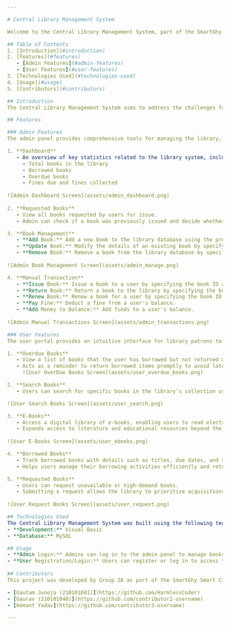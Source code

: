 ```yaml
---

# Central Library Management System

Welcome to the Central Library Management System, part of the SmartGhy Smart City Management System for Guwahati (Group 2A). This modern library management system is designed to streamline the management of a library’s resources and provide an efficient way for both administrators and users to manage and access library services. 

## Table of Contents
1. [Introduction](#introduction)
2. [Features](#features)
   - [Admin Features](#admin-features)
   - [User Features](#user-features)
3. [Technologies Used](#technologies-used)
4. [Usage](#usage)
5. [Contributors](#contributors)

## Introduction
The Central Library Management System aims to address the challenges faced by both library administrators and users in managing and accessing library resources. Whether it's tracking overdue books, managing requests for unavailable books, or enabling users to access a wide range of e-books, this system modernizes and streamlines the entire process. This system offers features for both administrators (admins) and users, ensuring that the library is managed efficiently while users can easily access the resources they need.

## Features

### Admin Features
The admin panel provides comprehensive tools for managing the library, its resources, and user interactions.

1. **Dashboard**
   - An overview of key statistics related to the library system, including:
     - Total books in the library
     - Borrowed books
     - Overdue books
     - Fines due and fines collected
     
![Admin Dashboard Screen](assets/admin_dashboard.png)
     
2. **Requested Books**
   - View all books requested by users for issue.
   - Admin can check if a book was previously issued and decide whether to approve or deny the current request.

3. **Book Management**
   - **Add Book:** Add a new book to the library database using the provided book details.
   - **Update Book:** Modify the details of an existing book by specifying the book ID.
   - **Remove Book:** Remove a book from the library database by specifying the book ID.
   
![Admin Book Management Screen](assets/admin_manage.png)

4. **Manual Transaction**
   - **Issue Book:** Issue a book to a user by specifying the book ID and user ID.
   - **Return Book:** Return a book to the library by specifying the book ID and user ID.
   - **Renew Book:** Renew a book for a user by specifying the book ID and user ID.
   - **Pay Fine:** Deduct a fine from a user's balance.
   - **Add Money to Balance:** Add funds to a user's balance.
   
![Admin Manual Transactions Screen](assets/admin_transactions.png)

### User Features
The user portal provides an intuitive interface for library patrons to manage their interactions with the library.

1. **Overdue Books**
   - View a list of books that the user has borrowed but not returned within the specified timeframe.
   - Acts as a reminder to return borrowed items promptly to avoid late fees or penalties.
     ![User OverDue Books Screen](assets/user_overdue_books.png)

2. **Search Books**
   - Users can search for specific books in the library’s collection using various search criteria, such as title, author, genre, or keywords.

![User Search Books Screen](assets/user_search.png)

3. **E-Books**
   - Access a digital library of e-books, enabling users to read electronic versions of books on different devices.
   - Expands access to literature and educational resources beyond the physical library.
     
![User E-Books Screen](assets/user_ebooks.png)

4. **Borrowed Books**
   - Track borrowed books with details such as titles, due dates, and status.
   - Helps users manage their borrowing activities efficiently and return books on time.

5. **Requested Books**
   - Users can request unavailable or high-demand books.
   - Submitting a request allows the library to prioritize acquisitions and fulfill user demands, enhancing the overall user experience.
     
![User Request Books Screen](assets/user_request.png)

## Technologies Used
The Central Library Management System was built using the following technologies:
- **Development:** Visual Basic
- **Database:** MySQL

## Usage
- **Admin Login:** Admins can log in to the admin panel to manage books, transactions, and user requests.
- **User Registration/Login:** Users can register or log in to access their dashboard, search books, and manage borrowed books.
  
## Contributors
This project was developed by Group 2A as part of the SmartGhy Smart City Management System for Guwahati. 

- [Gautam Juneja (210101041)](https://github.com/HarmlessCoder)
- [Gaurav (210101040)](https://github.com/contributor2-username)
- [Hemant Yadav](https://github.com/contributor3-username)

---
```

